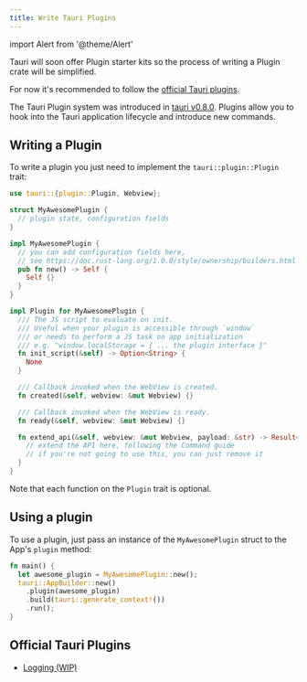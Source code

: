```yaml
---
title: Write Tauri Plugins
---
```


import Alert from '@theme/Alert'

<Alert title="Note" icon="info-alt">
Tauri will soon offer Plugin starter kits so the process of writing a Plugin crate will be simplified.

For now it's recommended to follow the [official Tauri plugins](#official-tauri-plugins).
</Alert>

The Tauri Plugin system was introduced in [tauri v0.8.0](https://docs.rs/tauri/0.8.0/tauri/).
Plugins allow you to hook into the Tauri application lifecycle and introduce new commands.

## Writing a Plugin

To write a plugin you just need to implement the `tauri::plugin::Plugin` trait:

```rust
use tauri::{plugin::Plugin, Webview};

struct MyAwesomePlugin {
  // plugin state, configuration fields
}

impl MyAwesomePlugin {
  // you can add configuration fields here,
  // see https://doc.rust-lang.org/1.0.0/style/ownership/builders.html
  pub fn new() -> Self {
    Self {}
  }
}

impl Plugin for MyAwesomePlugin {
  /// The JS script to evaluate on init.
  /// Useful when your plugin is accessible through `window`
  /// or needs to perform a JS task on app initialization
  /// e.g. "window.localStorage = { ... the plugin interface }"
  fn init_script(&self) -> Option<String> {
    None
  }

  /// Callback invoked when the WebView is created.
  fn created(&self, webview: &mut Webview) {}

  /// Callback invoked when the WebView is ready.
  fn ready(&self, webview: &mut Webview) {}

  fn extend_api(&self, webview: &mut Webview, payload: &str) -> Result<bool, String> {
    // extend the API here, following the Command guide
    // if you're not going to use this, you can just remove it
  }
}
```

Note that each function on the `Plugin` trait is optional.

## Using a plugin

To use a plugin, just pass an instance of the `MyAwesomePlugin` struct to the App's `plugin` method:

```rust
fn main() {
  let awesome_plugin = MyAwesomePlugin::new();
  tauri::AppBuilder::new()
    .plugin(awesome_plugin)
    .build(tauri::generate_context!())
    .run();
}
```

## Official Tauri Plugins

- [Logging (WIP)](https://github.com/tauri-apps/tauri-log-plugin-rs)
